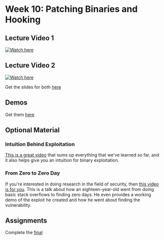 # Week 10: Patching Binaries and Hooking

## Lecture Video 1
[![Watch here](http://img.youtube.com/vi/rYrP3YoC_jE/0.jpg)](https://www.youtube.com/watch?v=rYrP3YoC_jE)


## Lecture Video 2
[![Watch here](http://img.youtube.com/vi/3_48XNYh7oo/0.jpg)](https://www.youtube.com/watch?v=3_48XNYh7oo)


Get the slides for both [here](???)

## Demos
Get them [here](???)

## Optional Material

### Intuition Behind Exploitation 
[This is a great video](https://www.youtube.com/watch?v=akCce7vSSfw) that sums up everything that we've learned so far, and it also helps give you an intuition for binary exploitation.

### From Zero to Zero Day
If you're interested in doing research in the field of security, then [this video is for you](https://www.youtube.com/watch?v=xp1YDOtWohw&t=1632s). This is a talk about how an eighteen-year-old went from doing basic stack overflows to finding zero days. He even provides a working demo of the exploit he created and how he went about finding the vulnerability.

## Assignments
Complete the [final](./final.html)
